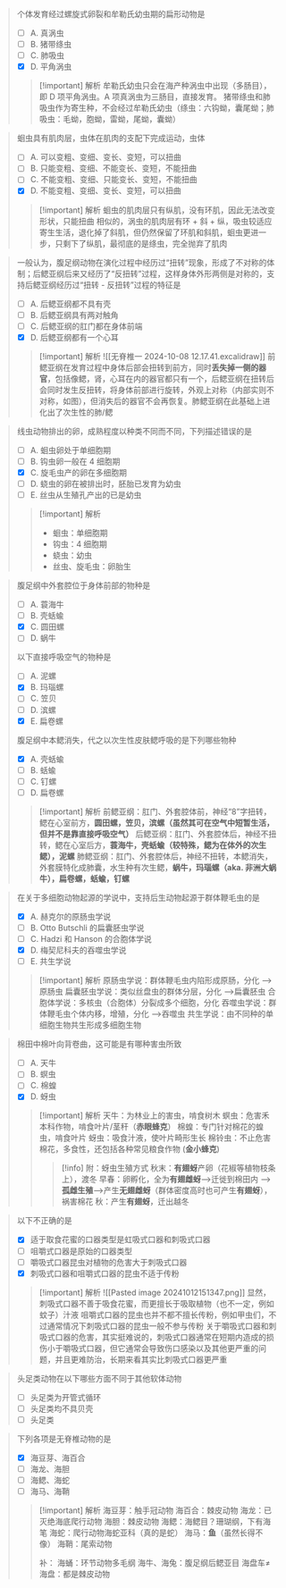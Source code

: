 >个体发育经过螺旋式卵裂和牟勒氏幼虫期的扁形动物是
>- [ ] A. 真涡虫
>- [ ] B. 猪带绦虫
>- [ ] C. 肺吸虫
>- [x] D. 平角涡虫
>
>>[!important] 解析
>>牟勒氏幼虫只会在海产种涡虫中出现（多肠目），即 D 项平角涡虫。A 项真涡虫为三肠目，直接发育。
>>猪带绦虫和肺吸虫作为寄生种，不会经过牟勒氏幼虫（绦虫：六钩蚴，囊尾蚴；肺吸虫：毛蚴，胞蚴，雷蚴，尾蚴，囊蚴）

>蛔虫具有肌肉层，虫体在肌肉的支配下完成运动，虫体
>- [ ] A. 可以变粗、变细、变长、变短，可以扭曲
>- [ ] B. 只能变粗、变细、不能变长、变短，不能扭曲
>- [ ] C. 不能变粗、变细、只能变长、变短，不能扭曲
>- [x] D. 不能变粗、变细、变长、变短，可以扭曲
>
>>[!important] 解析
>>蛔虫的肌肉层只有纵肌，没有环肌，因此无法改变形状，只能扭曲
>>相似的，涡虫的肌肉层有环 + 斜 + 纵，吸虫较适应寄生生活，退化掉了斜肌，但仍然保留了环肌和斜肌，蛔虫更进一步，只剩下了纵肌，最彻底的是绦虫，完全抛弃了肌肉

>一般认为，腹足纲动物在演化过程中经历过“扭转”现象，形成了不对称的体制；后鳃亚纲后来又经历了“反扭转”过程，这样身体外形两侧是对称的，支持后鳃亚纲经历过“扭转 - 反扭转”过程的特征是
>- [ ] A. 后鳃亚纲都不具有壳
>- [ ] B. 后鳃亚纲具有两对触角
>- [ ] C. 后鳃亚纲的肛门都在身体前端
>- [x] D. 后鳃亚纲都有一个心耳
>
>>[!important] 解析
>>![[无脊椎一 2024-10-08 12.17.41.excalidraw]]
>>前鳃亚纲在发育过程中身体后部会扭转到前方，同时**丢失掉一侧的器官**，包括像鳃，肾，心耳在内的器官都只有一个，后鳃亚纲在扭转后会同时发生反扭转，将身体前部进行旋转，外观上对称（内部实则不对称，如图），但消失后的器官不会再恢复。肺鳃亚纲在此基础上进化出了次生性的肺/鳃

>线虫动物排出的卵，成熟程度以种类不同而不同，下列描述错误的是
>- [ ] A. 蛔虫卵处于单细胞期
>- [ ] B. 钩虫卵一般在 4 细胞期
>- [x] C. 旋毛虫产的卵在多细胞期
>- [ ] D. 蛲虫的卵在被排出时，胚胎已发育为幼虫
>- [ ] E. 丝虫从生殖孔产出的已是幼虫
>
>>[!important] 解析
>>- 蛔虫：单细胞期
>>- 钩虫：4 细胞期
>>- 蛲虫：幼虫
>>- 丝虫、旋毛虫：卵胎生

>腹足纲中外套腔位于身体前部的物种是
>- [ ] A. 蓑海牛
>- [ ] B. 壳蛞蝓
>- [x] C. 圆田螺
>- [ ] D. 蜗牛
>
>以下直接呼吸空气的物种是
>- [ ] A. 泥螺
>- [x] B. 玛瑙螺
>- [ ] C. 笠贝
>- [ ] D. 滨螺
>- [x] E. 扁卷螺
>
>腹足纲中本鳃消失，代之以次生性皮肤鳃呼吸的是下列哪些物种
>- [x] A. 壳蛞蝓
>- [ ] B. 蛞蝓
>- [ ] C. 钉螺
>- [ ] D. 扁卷螺
>
>>[!important] 解析
>>前鳃亚纲：肛门、外套腔体前，神经“8”字扭转，鳃在心室前方，**圆田螺，笠贝，滨螺（虽然其可在空气中短暂生活，但并不是靠直接呼吸空气）**
>>后鳃亚纲：肛门、外套腔体后，神经不扭转，鳃在心室后方，**蓑海牛，壳蛞蝓（较特殊，鳃为在体外的次生鳃），泥螺**
>>肺鳃亚纲：肛门、外套腔体后，神经不扭转，本鳃消失，外套膜特化成肺囊，水生种有次生鳃，**蜗牛，玛瑙螺（aka. 非洲大蜗牛），扁卷螺，蛞蝓，钉螺**

>在关于多细胞动物起源的学说中，支持后生动物起源于群体鞭毛虫的是
>- [x] A. 赫克尔的原肠虫学说
>- [ ] B. Otto Butschli 的扁囊胚虫学说
>- [ ] C. Hadzi 和 Hanson 的合胞体学说
>- [x] D. 梅契尼科夫的吞噬虫学说
>- [ ] E. 共生学说
>
>>[!important] 解析
>>原肠虫学说：群体鞭毛虫内陷形成原肠，分化 -->原肠虫
>>扁囊胚虫学说：类似丝盘虫的群体分层，分化 -->扁囊胚虫
>>合胞体学说：多核虫（合胞体）分裂成多个细胞，分化
>>吞噬虫学说：群体鞭毛虫个体内移，增殖，分化 -->吞噬虫
>>共生学说：由不同种的单细胞生物共生形成多细胞生物

>棉田中棉叶向背卷曲，这可能是有哪种害虫所致
>- [ ] A. 天牛
>- [ ] B. 螟虫
>- [ ] C. 棉蝗
>- [x] D. 蚜虫
>
>>[!important] 解析
>>天牛：为林业上的害虫，啃食树木
>>螟虫：危害禾本科作物，啃食叶片/茎秆（**赤眼蜂克**）
>>棉蝗：专门针对棉花的蝗虫，啃食叶片
>>蚜虫：吸食汁液，使叶片畸形生长
>>棉铃虫：不止危害棉花，多食性，还包括各种常见粮食作物 (**金小蜂克**)
>>
>>>[!info] 附：蚜虫生殖方式
>>>秋末：**有翅蚜**产卵（花椒等植物枝条上），渡冬
>>>早春：卵孵化，全为**有翅雌蚜**-->迁徙到棉田内 -->**孤雌生殖**-->产生**无翅雌蚜**（群体密度高时也可产生**有翅蚜**），祸害棉花
>>>秋：产生**有翅蚜**，迁出越冬

>以下不正确的是
>- [x] 适于取食花蜜的口器类型是虹吸式口器和刺吸式口器
>- [ ] 咀嚼式口器是原始的口器类型
>- [ ] 嚼吸式口器昆虫对植物的危害大于刺吸式口器
>- [x] 刺吸式口器和咀嚼式口器的昆虫不适于传粉
>
>>[!important] 解析
>> ![[Pasted image 20241012151347.png]]
>> 显然，刺吸式口器不善于吸食花蜜，而更擅长于吸取植物（也不一定，例如蚊子）汁液
>> 咀嚼式口器的昆虫也并不都不擅长传粉，例如甲虫们，不过通常情况下刺吸式口器的昆虫一般不参与传粉
>> 关于嚼吸式口器和刺吸式口器的危害，其实挺难说的，刺吸式口器通常在短期内造成的损伤小于嚼吸式口器，但它通常会导致伤口感染以及其他更严重的问题，并且更难防治，长期来看其实比刺吸式口器更严重

>头足类动物在以下哪些方面不同于其他软体动物
>- [ ] 头足类为开管式循环
>- [ ] 头足类均不具贝壳
>- [ ] 头足类

>下列各项是无脊椎动物的是
>- [x] 海豆芽、海百合
>- [ ] 海龙、海胆
>- [ ] 海鳃、海蛇
>- [ ] 海马、海鞘
>
>>[!important] 解析
>>海豆芽：触手冠动物
>>海百合：棘皮动物
>>海龙：已灭绝海底爬行动物
>>海胆：棘皮动物
>>海鳃：海鳃目？珊瑚纲，下有海笔
>>海蛇：爬行动物海蛇亚科（真的是蛇）
>>海马：**鱼**（虽然长得不像）
>>海鞘：尾索动物
>>
>>补：
>>海蛹：环节动物多毛纲
>>海牛、海兔：腹足纲后鳃亚目
>>海盘车≠海盘：都是棘皮动物

>